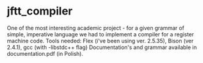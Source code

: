 jftt_compiler
=============

One of the most interesting academic project - for a given grammar of simple, imperative language we had to implement a compiler for a register machine code.  Tools needed: Flex (i've been using ver. 2.5.35), Bison (ver 2.4.1), gcc (with -libstdc++ flag)  Documentation's and grammar available in documentation.pdf (in Polish). 
